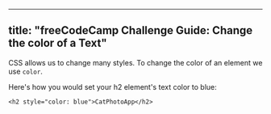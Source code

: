 
---
title: "freeCodeCamp Challenge Guide: Change the color of a Text"
---

CSS allows us to change many styles. To change the color of an element we use `color`.

Here's how you would set your h2 element's text color to blue:

    <h2 style="color: blue">CatPhotoApp</h2>
